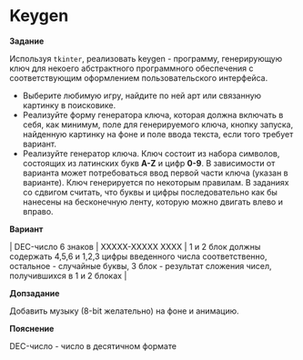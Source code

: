 # Keygen

**Задание**

Используя ```tkinter```, реализовать keygen - программу, генерирующую ключ для некоего абстрактного программного обеспечения с соответствующим оформлением пользовательского интерфейса.

* Выберите любимую игру, найдите по ней арт или связанную картинку в поисковике.
* Реализуйте форму генератора ключа, которая должна включать в себя, как минимум, поле для генерируемого ключа, кнопку запуска, найденную картинку на фоне и поле ввода текста, если того требует вариант.
* Реализуйте генератор ключа. Ключ состоит из набора символов, состоящих из латинских букв **A-Z** и цифр **0-9**. В зависимости от варианта может потребоваться ввод первой части ключа (указан в варианте). Ключ генерируется по некоторым правилам. В заданиях со сдвигом считать, что буквы и цифры последовательно как бы нанесены на бесконечную ленту, которую можно двигать влево и вправо.

**Вариант**

| DEC-число 6 знаков |	XXXXX-XXXXX XXXX | 1 и 2 блок должны содержать 4,5,6 и 1,2,3 цифры введенного числа соответственно, остальное - случайные буквы, 3 блок - результат сложения чисел, получившихся в 1 и 2 блоках |


**Допзадание**

Добавить музыку (8-bit желательно) на фоне и анимацию.


**Пояснение**

DEC-число - число в десятичном формате
